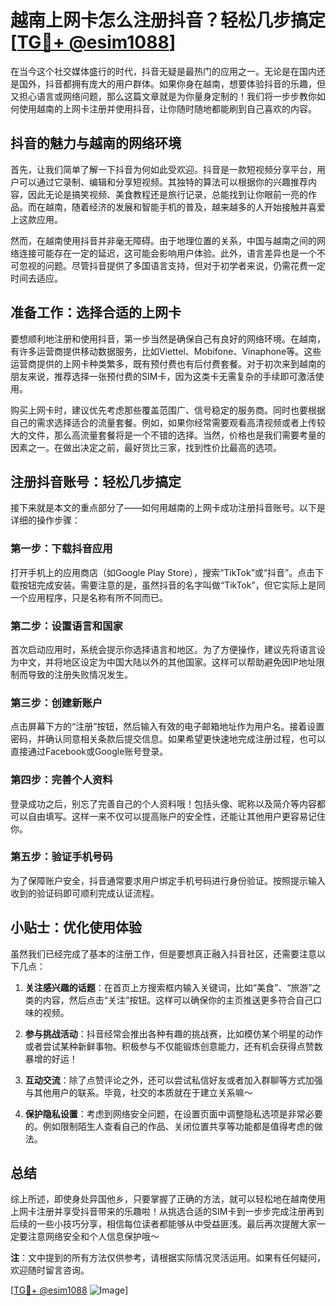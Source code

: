 # 越南上网卡怎么注册抖音？轻松几步搞定[[TG💪+ @esim1088](https://t.me/s/esim1088)]

在当今这个社交媒体盛行的时代，抖音无疑是最热门的应用之一。无论是在国内还是国外，抖音都拥有庞大的用户群体。如果你身在越南，想要体验抖音的乐趣，但又担心语言或网络问题，那么这篇文章就是为你量身定制的！我们将一步步教你如何使用越南的上网卡注册并使用抖音，让你随时随地都能刷到自己喜欢的内容。

## 抖音的魅力与越南的网络环境

首先，让我们简单了解一下抖音为何如此受欢迎。抖音是一款短视频分享平台，用户可以通过它录制、编辑和分享短视频。其独特的算法可以根据你的兴趣推荐内容，因此无论是搞笑视频、美食教程还是旅行记录，总能找到让你眼前一亮的作品。而在越南，随着经济的发展和智能手机的普及，越来越多的人开始接触并喜爱上这款应用。

然而，在越南使用抖音并非毫无障碍。由于地理位置的关系，中国与越南之间的网络连接可能存在一定的延迟，这可能会影响用户体验。此外，语言差异也是一个不可忽视的问题。尽管抖音提供了多国语言支持，但对于初学者来说，仍需花费一定时间去适应。

## 准备工作：选择合适的上网卡

要想顺利地注册和使用抖音，第一步当然是确保自己有良好的网络环境。在越南，有许多运营商提供移动数据服务，比如Viettel、Mobifone、Vinaphone等。这些运营商提供的上网卡种类繁多，既有预付费也有后付费套餐。对于初次来到越南的朋友来说，推荐选择一张预付费的SIM卡，因为这类卡无需复杂的手续即可激活使用。

购买上网卡时，建议优先考虑那些覆盖范围广、信号稳定的服务商。同时也要根据自己的需求选择适合的流量套餐。例如，如果你经常需要观看高清视频或者上传较大的文件，那么高流量套餐将是一个不错的选择。当然，价格也是我们需要考量的因素之一。在做出决定之前，最好货比三家，找到性价比最高的选项。

## 注册抖音账号：轻松几步搞定

接下来就是本文的重点部分了——如何用越南的上网卡成功注册抖音账号。以下是详细的操作步骤：

### 第一步：下载抖音应用

打开手机上的应用商店（如Google Play Store），搜索“TikTok”或“抖音”。点击下载按钮完成安装。需要注意的是，虽然抖音的名字叫做“TikTok”，但它实际上是同一个应用程序，只是名称有所不同而已。

### 第二步：设置语言和国家

首次启动应用时，系统会提示你选择语言和地区。为了方便操作，建议先将语言设为中文，并将地区设定为中国大陆以外的其他国家。这样可以帮助避免因IP地址限制而导致的注册失败情况发生。

### 第三步：创建新账户

点击屏幕下方的“注册”按钮，然后输入有效的电子邮箱地址作为用户名。接着设置密码，并确认同意相关条款后提交信息。如果希望更快速地完成注册过程，也可以直接通过Facebook或Google账号登录。

### 第四步：完善个人资料

登录成功之后，别忘了完善自己的个人资料哦！包括头像、昵称以及简介等内容都可以自由填写。这样一来不仅可以提高账户的安全性，还能让其他用户更容易记住你。

### 第五步：验证手机号码

为了保障账户安全，抖音通常要求用户绑定手机号码进行身份验证。按照提示输入收到的验证码即可顺利完成认证流程。

## 小贴士：优化使用体验

虽然我们已经完成了基本的注册工作，但是要想真正融入抖音社区，还需要注意以下几点：

1. **关注感兴趣的话题**：在首页上方搜索框内输入关键词，比如“美食”、“旅游”之类的内容，然后点击“关注”按钮。这样可以确保你的主页推送更多符合自己口味的视频。
   
2. **参与挑战活动**：抖音经常会推出各种有趣的挑战赛，比如模仿某个明星的动作或者尝试某种新鲜事物。积极参与不仅能锻炼创意能力，还有机会获得点赞数暴增的好运！

3. **互动交流**：除了点赞评论之外，还可以尝试私信好友或者加入群聊等方式加强与其他用户的联系。毕竟，社交的本质就在于建立关系嘛～

4. **保护隐私设置**：考虑到网络安全问题，在设置页面中调整隐私选项是非常必要的。例如限制陌生人查看自己的作品、关闭位置共享等功能都是值得考虑的做法。

## 总结

综上所述，即使身处异国他乡，只要掌握了正确的方法，就可以轻松地在越南使用上网卡注册并享受抖音带来的乐趣啦！从挑选合适的SIM卡到一步步完成注册再到后续的一些小技巧分享，相信每位读者都能够从中受益匪浅。最后再次提醒大家一定要注意网络安全和个人信息保护哦～

**注**：文中提到的所有方法仅供参考，请根据实际情况灵活运用。如果有任何疑问，欢迎随时留言咨询。

[[TG💪+ @esim1088](https://t.me/s/esim1088) ![Image](https://i.postimg.cc/4NQfJmqS/Snipaste-2025-05-13-00-14-12.png)]